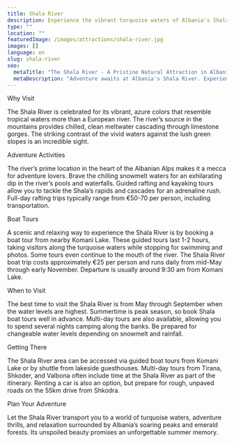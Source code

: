 ```yaml
---
title: Shala River
description: Experience the vibrant turquoise waters of Albania's Shala River, hidden amidst limestone gorges in the northern Albanian Alps. From rafting and swimming to boat tours departing from Komani Lake, the river offers outdoor thrills, serene relaxation, and unspoiled natural beauty.
type: ""
location: ""
featuredImage: /images/attractions/shala-river.jpg
images: []
language: en
slug: shala-river
seo:
  metaTitle: "The Shala River - A Pristine Natural Attraction in Albania"
  metaDescription: "Adventure awaits at Albania's Shala River. Experience turquoise waters, thrilling activities, boat tours, and relaxation surrounded by majestic mountain peaks."
---
```


Why Visit

The Shala River is celebrated for its vibrant, azure colors that resemble tropical waters more than a European river. The river’s source in the mountains provides chilled, clean meltwater cascading through limestone gorges. The striking contrast of the vivid waters against the lush green slopes is an incredible sight.

Adventure Activities

The river’s prime location in the heart of the Albanian Alps makes it a mecca for adventure lovers. Brave the chilling snowmelt waters for an exhilarating dip in the river’s pools and waterfalls. Guided rafting and kayaking tours allow you to tackle the Shala’s rapids and cascades for an adrenaline rush. Full-day rafting trips typically range from €50-70 per person, including transportation.

Boat Tours

A scenic and relaxing way to experience the Shala River is by booking a boat tour from nearby Komani Lake. These guided tours last 1-2 hours, taking visitors along the turquoise waters while stopping for swimming and photos. Some tours even continue to the mouth of the river. The Shala River boat trip costs approximately €25 per person and runs daily from mid-May through early November. Departure is usually around 9:30 am from Komani Lake.

When to Visit

The best time to visit the Shala River is from May through September when the water levels are highest. Summertime is peak season, so book Shala boat tours well in advance. Multi-day tours are also available, allowing you to spend several nights camping along the banks. Be prepared for changeable water levels depending on snowmelt and rainfall.

Getting There

The Shala River area can be accessed via guided boat tours from Komani Lake or by shuttle from lakeside guesthouses. Multi-day tours from Tirana, Shkoder, and Valbona often include time at the Shala River as part of the itinerary. Renting a car is also an option, but prepare for rough, unpaved roads on the 55km drive from Shkodra.

Plan Your Adventure

Let the Shala River transport you to a world of turquoise waters, adventure thrills, and relaxation surrounded by Albania’s soaring peaks and emerald forests. Its unspoiled beauty promises an unforgettable summer memory.

